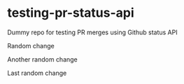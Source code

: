 # testing-pr-status-api
Dummy repo for testing PR merges using Github status API


Random change

Another random change

Last random change

